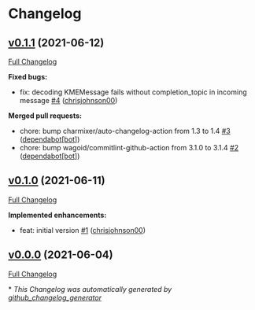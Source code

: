 # Changelog

## [v0.1.1](https://github.com/chrisjohnson00/kme/tree/v0.1.1) (2021-06-12)

[Full Changelog](https://github.com/chrisjohnson00/kme/compare/v0.1.0...v0.1.1)

**Fixed bugs:**

- fix: decoding KMEMessage fails without completion\_topic in incoming message [\#4](https://github.com/chrisjohnson00/kme/pull/4) ([chrisjohnson00](https://github.com/chrisjohnson00))

**Merged pull requests:**

- chore: bump charmixer/auto-changelog-action from 1.3 to 1.4 [\#3](https://github.com/chrisjohnson00/kme/pull/3) ([dependabot[bot]](https://github.com/apps/dependabot))
- chore: bump wagoid/commitlint-github-action from 3.1.0 to 3.1.4 [\#2](https://github.com/chrisjohnson00/kme/pull/2) ([dependabot[bot]](https://github.com/apps/dependabot))

## [v0.1.0](https://github.com/chrisjohnson00/kme/tree/v0.1.0) (2021-06-11)

[Full Changelog](https://github.com/chrisjohnson00/kme/compare/v0.0.0...v0.1.0)

**Implemented enhancements:**

- feat: initial version [\#1](https://github.com/chrisjohnson00/kme/pull/1) ([chrisjohnson00](https://github.com/chrisjohnson00))

## [v0.0.0](https://github.com/chrisjohnson00/kme/tree/v0.0.0) (2021-06-04)

[Full Changelog](https://github.com/chrisjohnson00/kme/compare/1d8b1d8ef76b093edc5b4d7d14d90ebe59d3ab76...v0.0.0)



\* *This Changelog was automatically generated by [github_changelog_generator](https://github.com/github-changelog-generator/github-changelog-generator)*

